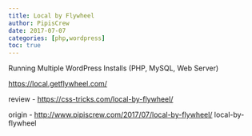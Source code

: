 ```yaml
---
title: Local by Flywheel
author: PipisCrew
date: 2017-07-07
categories: [php,wordpress]
toc: true
---
```


Running Multiple WordPress Installs (PHP, MySQL, Web Server)

https://local.getflywheel.com/

review - https://css-tricks.com/local-by-flywheel/

origin - http://www.pipiscrew.com/2017/07/local-by-flywheel/ local-by-flywheel